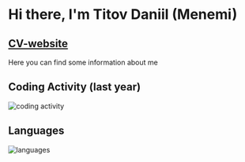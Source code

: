 # Hi there, I'm Titov Daniil (Menemi)

## [CV-website](https://menemi.github.io/a4-cv-template/)

Here you can find some information about me

## Coding Activity (last year)

![coding activity](https://wakatime.com/share/@Menemi/cfda25ce-c4d1-4d64-99e9-348fca4eaa66.svg)

## Languages

![languages](https://wakatime.com/share/@Menemi/c6378e8c-3259-413a-b3da-cf92498825aa.svg)

